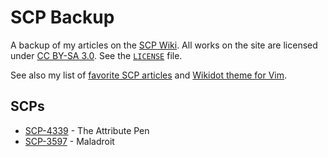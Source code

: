 # SCP Backup
A backup of my articles on the [SCP Wiki](http://www.scp-wiki.net). All works on the site are licensed under [CC BY-SA 3.0](https://creativecommons.org/licenses/by-sa/3.0/). See the [`LICENSE`](https://github.com/ammongit/scp/blob/master/LICENSE) file.

See also my list of [favorite SCP articles](https://ammonsmith.me/favorite-scp.html) and [Wikidot theme for Vim](https://github.com/ammongit/vim-wikidot).

## SCPs
* [SCP-4339](http://www.scp-wiki.net/scp-4339) - The Attribute Pen
* [SCP-3597](http://www.scp-wiki.net/scp-3597) - Maladroit
